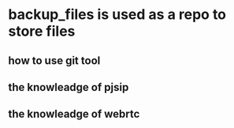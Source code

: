 # backup_files is used as a repo to store files
## how to use git tool
## the knowleadge of pjsip
## the knowleadge of webrtc

